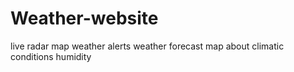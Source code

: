 # Weather-website
live radar map
weather
alerts
weather forecast
map about climatic conditions
humidity
